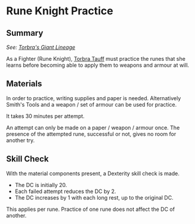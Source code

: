 # Rune Knight Practice

## Summary

*See: [Torbra's Giant Lineage](../../storylines/torbras-giant-lineage.md)*

As a Fighter (Rune Knight), [Torbra Tauff](../../characters/torbra-tauff.md) must practice the runes that she learns before becoming able to apply them to weapons and armour at will.

## Materials

In order to practice, writing supplies and paper is needed. Alternatively Smith's Tools and a weapon / set of armour can be used for practice.

It takes 30 minutes per attempt.

An attempt can only be made on a paper / weapon / armour once. The presence of the attempted rune, successful or not, gives no room for another try.

## Skill Check

With the material components present, a Dexterity skill check is made.

- The DC is initially 20.
- Each failed attempt reduces the DC by 2.
- The DC increases by 1 with each long rest, up to the original DC.

This applies per rune. Practice of one rune does not affect the DC of another.
